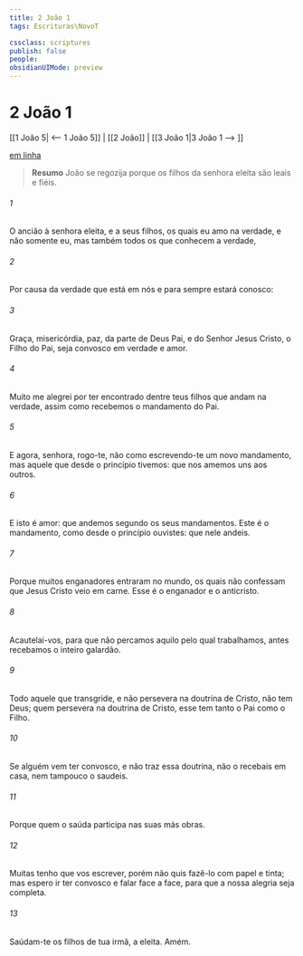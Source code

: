 ```yaml
---
title: 2 João 1
tags: Escrituras\NovoT

cssclass: scriptures
publish: false
people:
obsidianUIMode: preview
---
```


# 2 João 1
[[1 João 5| <-- 1 João 5]] | [[2 João]] | [[3 João 1|3 João 1 --> ]]

[em linha](https://churchofjesuschrist.org/study/scriptures/nt/2-jn/1?lang=por)

> __Resumo__
João se regozija porque os filhos da senhora eleita são leais e fiéis.

###### 1 
O ancião à senhora eleita, e a seus filhos, os quais eu amo na verdade, e não somente eu, mas também todos os que conhecem a verdade,

###### 2 
Por causa da verdade que está em nós e para sempre estará conosco:

###### 3 
Graça, misericórdia, paz, da parte de Deus Pai, e do Senhor Jesus Cristo, o Filho do Pai, seja convosco em verdade e amor.

###### 4 
Muito me alegrei por ter encontrado dentre teus filhos  que andam na verdade, assim como recebemos o mandamento do Pai.

###### 5 
E agora, senhora, rogo-te, não como escrevendo-te um novo mandamento, mas aquele que desde o princípio tivemos: que nos amemos uns aos outros.

###### 6 
E isto é amor: que andemos segundo os seus mandamentos. Este é o mandamento, como  desde o princípio ouvistes: que nele andeis.

###### 7 
Porque  muitos enganadores entraram no mundo, os quais não confessam que Jesus Cristo veio em carne. Esse  é o enganador e o anticristo.

###### 8 
Acautelai-vos, para que não percamos aquilo pelo qual trabalhamos, antes recebamos o inteiro galardão.

###### 9 
Todo aquele que transgride, e não persevera na doutrina de Cristo, não tem Deus; quem persevera na doutrina de Cristo, esse tem tanto o Pai como o Filho.

###### 10 
Se alguém vem ter convosco, e não traz essa doutrina, não o recebais em casa, nem tampouco o saudeis.

###### 11 
Porque quem o saúda participa nas suas más obras.

###### 12 
Muitas  tenho que vos escrever, porém não quis fazê-lo com papel e tinta; mas espero ir ter convosco e falar face a face, para que a nossa alegria seja completa.

###### 13 
Saúdam-te os filhos de tua irmã, a eleita. Amém.

